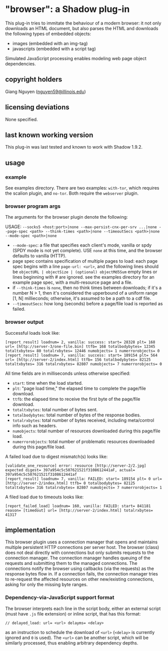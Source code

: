 # "browser": a Shadow plug-in

This plug-in tries to immitate the behaviour of a modern browser: it not only downloads an HTML document, but also parses the HTML and downloads the following types of embedded objects:

+ images (embedded with an img-tag)
+ javascripts (embedded with a script tag)

Simulated JavaScript processing enables modeling web page object dependencies.

## copyright holders

Giang Nguyen (nguyen59@illinois.edu)

## licensing deviations

None specified.

## last known working version

This plug-in was last tested and known to work with Shadow 1.9.2.

## usage

### example

See examples directory. There are two examples: `with-tor`, which requires the scalion plugin, and `no-tor`. Both require the `webserver` plugin.

### browser program args

The arguments for the browser plugin denote the following:

USAGE: `--socks5 <host:port>|none --max-persist-cnx-per-srv ...|none --page-spec <path> --think-times <path>|none --timeoutSecs <path>|none --mode-spec <path>|none`

  * `--mode-spec`: a file that specifies each client's mode, vanilla or spdy (SPDY mode is not yet complete).
    USE `none` at this time, and the browser defaults to vanilla (HTTP).
  * page spec contains specification of multiple pages to load: each page
    spec begins with a line `page-url: <url>`, and the following lines should
    be `objectURL | objectSize | (optional) objectMd5Sum`
    empty lines or lines beginning with # are ignored.
    see the examples directory for an example page spec, with a multi-resource page and a file.
  * if `--think-times` is `none`, then no think times between downloads; if it's
    a number N > 1, then it's considered the upperbound of a uniform range
    [1, N] millieconds; otherwise, it's assumed to be a path to a cdf file.
  * `--timeoutSecs`: how long (seconds) before a page/file load is reported as failed.

### browser output

Successful loads look like:

```
[report_result] loadnum= 2, vanilla: success: start= 28328 plt= 168 url= [http://server-3/one-file.bin] ttfb= 168 totalbodybytes= 12345 totaltxbytes= 80 totalrxbytes= 12446 numobjects= 1 numerrorobjects= 0
[report_result] loadnum= 7, vanilla: success: start= 189154 plt= 564 url= [http://server-2/index.html] ttfb= 156 totalbodybytes= 82125 totaltxbytes= 316 totalrxbytes= 82807 numobjects= 7 numerrorobjects= 0
```

All time fields are in milliseconds unless otherwise specified:

   * `start`: time when the load started.
   * `plt`: "page load time," the elapsed time to complete the page/file download.
   * `ttfb`: the elapsed time to receive the first byte of the page/file download.
   * `totaltxbytes`: total number of bytes sent.
   * `totalbodybytes`: total number of bytes of the response bodies.
   * `totalrxbytes`: total number of bytes received, including meta/control info such as headers.
   * `numobjects`: total number of resources downloaded during this page/file load.
   * `numerrorobjects`: total number of problematic resources downloaded during this page/file load.

A failed load due to digest mismatch(s) looks like:

```
[validate_one_resource] error: resource [http://server-2/2.jpg] expected digest= 397a954c5c507621521f3108612441aF, actual= 397a954c5c507621521f3108612441af
[report_result] loadnum= 7, vanilla: FAILED: start= 189154 plt= 0 url= [http://server-2/index.html] ttfb= 0 totalbodybytes= 82125 totaltxbytes= 316 totalrxbytes= 82807 numobjects= 7 numerrorobjects= 1
```

A filed load due to timeouts looks like:

```
[report_failed_load] loadnum= 160, vanilla: FAILED: start= 841181 reason= [timedout] url= [http://server-2/index.html] totalrxbytes= 41317
```

## implementation

This browser plugin uses a connection manager that opens and maintains multiple persistent HTTP connections per server host. The browser (class) does not deal directly with connections but only submits requests to the connection manager. The connection manager handles queuing of the requests and submitting them to the managed connections. The connections notify the browser using callbacks (via the requests) as the response bytes flow in. If a connection fails, the connection manager tries to re-request the affected resources on other new/existing connections, asking for only the missing byte ranges.

### Dependency-via-JavaScript support format

The browser interprets each line in the script body, either an external script (must have `.js` file extension) or inline script, that has this format:

```
// delayed_load: url= <url> delayms= <delay>
```

as an instruction to schedule the download of `<url>` (`<delay>` is currently ignored and `0` is used). The `<url>` can be another script, which will be similarly processed, thus enabling arbitrary dependency depths.
